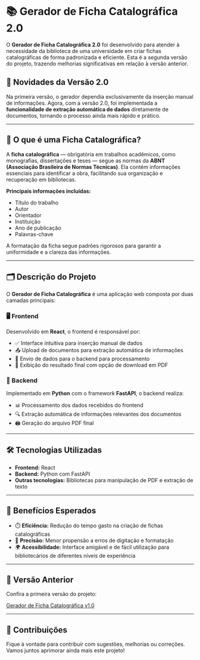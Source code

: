 # 📚 Gerador de Ficha Catalográfica 2.0

O **Gerador de Ficha Catalográfica 2.0** foi desenvolvido para atender à necessidade da biblioteca de uma universidade em criar fichas catalográficas de forma padronizada e eficiente. Esta é a segunda versão do projeto, trazendo melhorias significativas em relação à versão anterior.

## 🚀 Novidades da Versão 2.0

Na primeira versão, o gerador dependia exclusivamente da inserção manual de informações. Agora, com a versão 2.0, foi implementada a **funcionalidade de extração automática de dados** diretamente de documentos, tornando o processo ainda mais rápido e prático.

---

## 📄 O que é uma Ficha Catalográfica?

A **ficha catalográfica** — obrigatória em trabalhos acadêmicos, como monografias, dissertações e teses — segue as normas da **ABNT (Associação Brasileira de Normas Técnicas)**. Ela contém informações essenciais para identificar a obra, facilitando sua organização e recuperação em bibliotecas.

**Principais informações incluídas:**
- Título do trabalho
- Autor
- Orientador
- Instituição
- Ano de publicação
- Palavras-chave

A formatação da ficha segue padrões rigorosos para garantir a uniformidade e a clareza das informações.

---

## 🗂️ Descrição do Projeto

O **Gerador de Ficha Catalográfica** é uma aplicação web composta por duas camadas principais:

### 🖥️ Frontend
Desenvolvido em **React**, o frontend é responsável por:
- ✅ Interface intuitiva para inserção manual de dados
- 📤 Upload de documentos para extração automática de informações
- 🔄 Envio de dados para o backend para processamento
- 📄 Exibição do resultado final com opção de download em PDF

### 🧩 Backend
Implementado em **Python** com o framework **FastAPI**, o backend realiza:
- 📊 Processamento dos dados recebidos do frontend
- 🔍 Extração automática de informações relevantes dos documentos
- 🖨️ Geração do arquivo PDF final

---

## 🛠️ Tecnologias Utilizadas

- **Frontend:** React
- **Backend:** Python com FastAPI
- **Outras tecnologias:** Bibliotecas para manipulação de PDF e extração de texto

---

## 🎯 Benefícios Esperados

- ⏱️ **Eficiência:** Redução do tempo gasto na criação de fichas catalográficas
- 📝 **Precisão:** Menor propensão a erros de digitação e formatação
- 🌍 **Acessibilidade:** Interface amigável e de fácil utilização para bibliotecários de diferentes níveis de experiência

---

## 🔗 Versão Anterior

Confira a primeira versão do projeto:

[Gerador de Ficha Catalográfica v1.0](https://unisantabiblioteca.github.io/Gerador-Ficha-Catalografica/)

---

## 🤝 Contribuições

Fique à vontade para contribuir com sugestões, melhorias ou correções. Vamos juntos aprimorar ainda mais este projeto!
